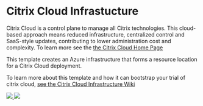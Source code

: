 # Citrix Cloud Infrastucture

Citrix Cloud is a control plane to manage all Citrix technologies. This cloud-based approach means reduced infrastructure, centralized control and SaaS-style updates, contributing to lower administration cost and complexity. To learn more see the <a href="https://www.citrix.com/products/citrix-cloud/"> the Citrix Cloud Home Page</a>

This template creates an Azure infrastructure that forms a resource location for a Citrix Cloud deployment.

To learn more about this template and how it can bootstrap your trial of citrix cloud, <a href="https://github.com/nikkh/CitrixCloudInfrastructure/wiki">see the Citrix Cloud Infrastructure Wiki

<a href="https://portal.azure.com/#create/Microsoft.Template/uri/https%3A%2F%2Fraw.githubusercontent.com%2Fnikkh%2FCitrixCloudInfrastructure%2Fmaster%2FCitrixCloudInfrastructure%2FTemplates%2FBuildResourceLocation.json" target="_blank">
    <img src="http://azuredeploy.net/deploybutton.png"/>
</a>
<a href="http://armviz.io/#/?load=https%3A%2F%2Fraw.githubusercontent.com%2Fnikkh%2FCitrixCloudInfrastructure%2Fmaster%2FCitrixCloudInfrastructure%2FTemplates%2FBuildResourceLocation.json" target="_blank">
    <img src="http://armviz.io/visualizebutton.png"/>
</a>